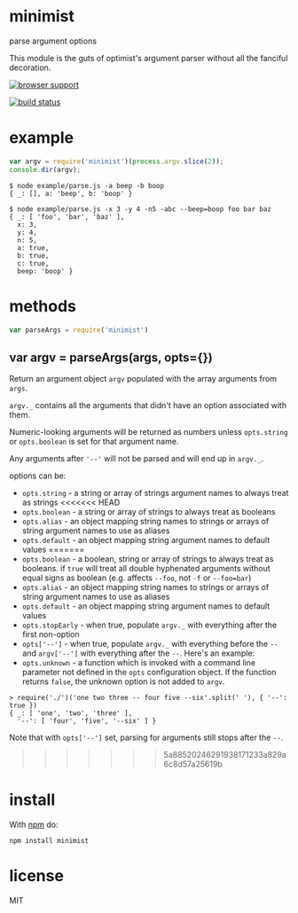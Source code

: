 # minimist

parse argument options

This module is the guts of optimist's argument parser without all the
fanciful decoration.

[![browser support](https://ci.testling.com/substack/minimist.png)](http://ci.testling.com/substack/minimist)

[![build status](https://secure.travis-ci.org/substack/minimist.png)](http://travis-ci.org/substack/minimist)

# example

``` js
var argv = require('minimist')(process.argv.slice(2));
console.dir(argv);
```

```
$ node example/parse.js -a beep -b boop
{ _: [], a: 'beep', b: 'boop' }
```

```
$ node example/parse.js -x 3 -y 4 -n5 -abc --beep=boop foo bar baz
{ _: [ 'foo', 'bar', 'baz' ],
  x: 3,
  y: 4,
  n: 5,
  a: true,
  b: true,
  c: true,
  beep: 'boop' }
```

# methods

``` js
var parseArgs = require('minimist')
```

## var argv = parseArgs(args, opts={})

Return an argument object `argv` populated with the array arguments from `args`.

`argv._` contains all the arguments that didn't have an option associated with
them.

Numeric-looking arguments will be returned as numbers unless `opts.string` or
`opts.boolean` is set for that argument name.

Any arguments after `'--'` will not be parsed and will end up in `argv._`.

options can be:

* `opts.string` - a string or array of strings argument names to always treat as
strings
<<<<<<< HEAD
* `opts.boolean` - a string or array of strings to always treat as booleans
* `opts.alias` - an object mapping string names to strings or arrays of string
argument names to use as aliases
* `opts.default` - an object mapping string argument names to default values
=======
* `opts.boolean` - a boolean, string or array of strings to always treat as
booleans. if `true` will treat all double hyphenated arguments without equal signs
as boolean (e.g. affects `--foo`, not `-f` or `--foo=bar`)
* `opts.alias` - an object mapping string names to strings or arrays of string
argument names to use as aliases
* `opts.default` - an object mapping string argument names to default values
* `opts.stopEarly` - when true, populate `argv._` with everything after the
first non-option
* `opts['--']` - when true, populate `argv._` with everything before the `--`
and `argv['--']` with everything after the `--`. Here's an example:
* `opts.unknown` - a function which is invoked with a command line parameter not
defined in the `opts` configuration object. If the function returns `false`, the
unknown option is not added to `argv`.

```
> require('./')('one two three -- four five --six'.split(' '), { '--': true })
{ _: [ 'one', 'two', 'three' ],
  '--': [ 'four', 'five', '--six' ] }
```

Note that with `opts['--']` set, parsing for arguments still stops after the
`--`.
>>>>>>> 5a88520246291938171233a829a6c8d57a25619b

# install

With [npm](https://npmjs.org) do:

```
npm install minimist
```

# license

MIT

